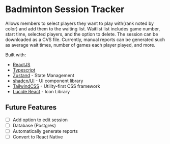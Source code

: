 # Badminton Session Tracker

Allows members to select players they want to play with(rank noted by color) and add them to the waiting list. Waitlist list includes game number, start time, selected players, and the option to delete. The session can be downloaded as a CVS file. Currently, manual reports can be generated such as average wait times, number of games each player played, and more.

Built with:

- [ReactJS](https://react.dev/)
- [Typescript](https://www.typescriptlang.org/)
- [Zustand](https://github.com/pmndrs/zustand) - State Management
- [shadcn/UI](https://ui.shadcn.com/) - UI component library
- [TailwindCSS](https://tailwindcss.com/) - Utility-first CSS framework
- [Lucide React](https://lucide.dev/guide/packages/lucide-react) - Icon Library

## Future Features

- [ ] Add option to edit session
- [ ] Database (Postgres)
- [ ] Automatically generate reports
- [ ] Convert to React Native
